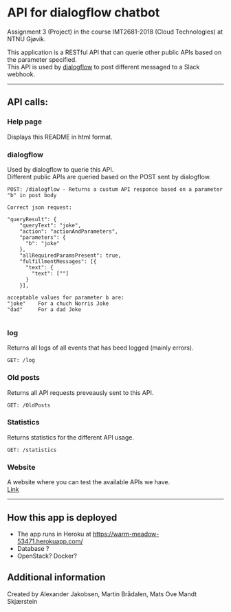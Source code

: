 # API for dialogflow chatbot
Assignment 3 (Project) in the course IMT2681-2018 (Cloud Technologies) at NTNU Gjøvik.

This application is a RESTful API that can querie other public APIs based on the parameter specified.     
This API is used by [dialogflow](https://dialogflow.com/) to post different messaged to a Slack webhook.

***

## API calls:
### Help page
Displays this README in html format.

### dialogflow
Used by dialogflow to querie this API.    
Different public APIs are queried based on the POST sent by dialogflow.
```
POST: /dialogflow - Returns a custum API responce based on a parameter "b" in post body

Correct json request:

"queryResult": {
    "queryText": "joke",
    "action": "actionAndParameters",
    "parameters": {
      "b": "joke"
    },
    "allRequiredParamsPresent": true,
    "fulfillmentMessages": [{
      "text": {
        "text": [""]
      }
    }],

acceptable values for parameter b are:
"joke"    For a chuch Norris Joke
"dad"     For a dad Joke


```

### log
 Returns all logs of all events that has beed logged (mainly errors).  
```
GET: /log
```

### Old posts
Returns all API requests preveausly sent to this API.
```
GET: /OldPosts
```

###  Statistics
Returns statistics for the different API usage.
```
GET: /statistics
```

### Website
A website where you can test the available APIs we have.    
[Link](https://warm-meadow-53471.herokuapp.com/website.html)

***

## How this app is deployed
 * The app runs in Heroku at https://warm-meadow-53471.herokuapp.com/
 * Database ?
 * OpenStack? Docker?

## Additional information
Created by Alexander Jakobsen, Martin Brådalen, Mats Ove Mandt Skjærstein
